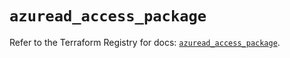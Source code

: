 # `azuread_access_package`

Refer to the Terraform Registry for docs: [`azuread_access_package`](https://registry.terraform.io/providers/hashicorp/azuread/2.47.0/docs/resources/access_package).
